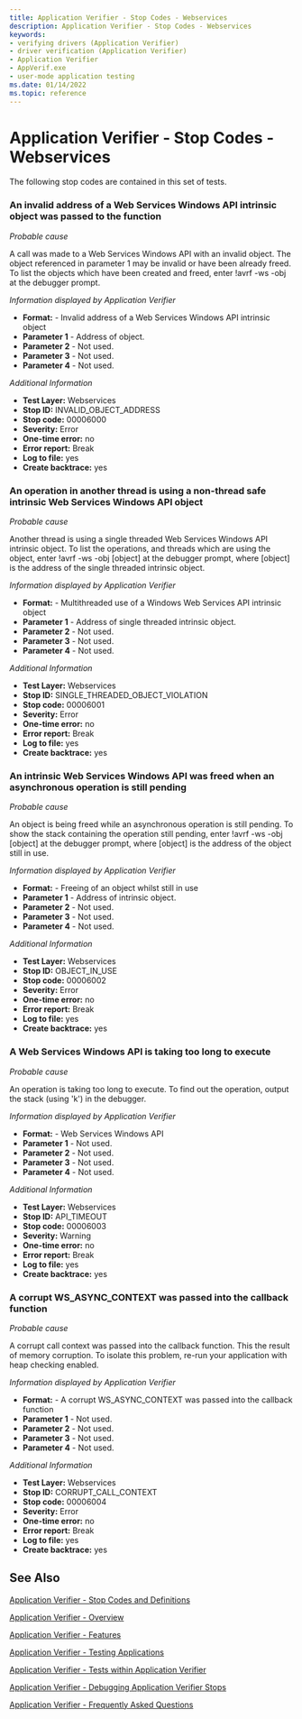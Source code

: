 ```yaml
---
title: Application Verifier - Stop Codes - Webservices
description: Application Verifier - Stop Codes - Webservices
keywords:
- verifying drivers (Application Verifier)
- driver verification (Application Verifier)
- Application Verifier
- AppVerif.exe
- user-mode application testing
ms.date: 01/14/2022
ms.topic: reference
---
```


# Application Verifier - Stop Codes - Webservices

The following stop codes are contained in this set of tests.

<h3>An invalid address of a Web Services Windows API intrinsic object was passed to the function</h3>
<p></p><i>Probable cause</i><p>A call was made to a Web Services Windows API with an invalid object. The object referenced in parameter 1 may be invalid or have been already freed. To list the objects which have been created and freed, enter !avrf -ws -obj at the debugger prompt.</p>
<p></p><I>Information displayed by Application Verifier</I><ul>
  <li><b>Format:</b>&nbsp;-&nbsp;Invalid address of a Web Services Windows API intrinsic object</li>
  <li><b>Parameter 1</b>&nbsp;-&nbsp;Address of object.</li>
  <li><b>Parameter 2</b>&nbsp;-&nbsp;Not used.</li>
  <li><b>Parameter 3</b>&nbsp;-&nbsp;Not used.</li>
  <li><b>Parameter 4</b>&nbsp;-&nbsp;Not used.</li>
</ul>
<p></p><i>Additional Information</i><ul>
  <li><b>Test Layer:</b>&nbsp;Webservices</li>
  <li><b>Stop ID:</b>&nbsp;INVALID_OBJECT_ADDRESS</li>
  <li><b>Stop code:</b>&nbsp;00006000</li>
  <li><b>Severity:</b>&nbsp;Error</li>
  <li><b>One-time error:</b>&nbsp;no</li>
  <li><b>Error report:</b>&nbsp;Break</li>
  <li><b>Log to file:</b>&nbsp;yes</li>
  <li><b>Create backtrace:</b>&nbsp;yes</li>
</ul>
<p></p>
<h3>An operation in another thread is using a non-thread safe intrinsic Web Services Windows API object</h3>
<p></p><i>Probable cause</i><p>Another thread is using a single threaded Web Services Windows API intrinsic object. To list the operations, and threads which are using the object, enter !avrf -ws -obj [object] at the debugger prompt, where [object] is the address of the single threaded intrinsic object.</p>
<p></p><I>Information displayed by Application Verifier</I><ul>
  <li><b>Format:</b>&nbsp;-&nbsp;Multithreaded use of a Windows Web Services API intrinsic object</li>
  <li><b>Parameter 1</b>&nbsp;-&nbsp;Address of single threaded intrinsic object.</li>
  <li><b>Parameter 2</b>&nbsp;-&nbsp;Not used.</li>
  <li><b>Parameter 3</b>&nbsp;-&nbsp;Not used.</li>
  <li><b>Parameter 4</b>&nbsp;-&nbsp;Not used.</li>
</ul>
<p></p><i>Additional Information</i><ul>
  <li><b>Test Layer:</b>&nbsp;Webservices</li>
  <li><b>Stop ID:</b>&nbsp;SINGLE_THREADED_OBJECT_VIOLATION</li>
  <li><b>Stop code:</b>&nbsp;00006001</li>
  <li><b>Severity:</b>&nbsp;Error</li>
  <li><b>One-time error:</b>&nbsp;no</li>
  <li><b>Error report:</b>&nbsp;Break</li>
  <li><b>Log to file:</b>&nbsp;yes</li>
  <li><b>Create backtrace:</b>&nbsp;yes</li>
</ul>
<p></p>
<h3>An intrinsic Web Services Windows API was freed when an asynchronous operation is still pending</h3>
<p></p><i>Probable cause</i><p>An object is being freed while an asynchronous operation is still pending. To show the stack containing the operation still pending, enter !avrf -ws -obj [object] at the debugger prompt, where [object] is the address of the object still in use.</p>
<p></p><I>Information displayed by Application Verifier</I><ul>
  <li><b>Format:</b>&nbsp;-&nbsp;Freeing of an object whilst still in use</li>
  <li><b>Parameter 1</b>&nbsp;-&nbsp;Address of  intrinsic object.</li>
  <li><b>Parameter 2</b>&nbsp;-&nbsp;Not used.</li>
  <li><b>Parameter 3</b>&nbsp;-&nbsp;Not used.</li>
  <li><b>Parameter 4</b>&nbsp;-&nbsp;Not used.</li>
</ul>
<p></p><i>Additional Information</i><ul>
  <li><b>Test Layer:</b>&nbsp;Webservices</li>
  <li><b>Stop ID:</b>&nbsp;OBJECT_IN_USE</li>
  <li><b>Stop code:</b>&nbsp;00006002</li>
  <li><b>Severity:</b>&nbsp;Error</li>
  <li><b>One-time error:</b>&nbsp;no</li>
  <li><b>Error report:</b>&nbsp;Break</li>
  <li><b>Log to file:</b>&nbsp;yes</li>
  <li><b>Create backtrace:</b>&nbsp;yes</li>
</ul>
<p></p>
<h3>A Web Services Windows API is taking too long to execute</h3>
<p></p><i>Probable cause</i><p>An operation is taking too long to execute. To find out the operation, output the stack (using 'k') in the debugger.</p>
<p></p><I>Information displayed by Application Verifier</I><ul>
  <li><b>Format:</b>&nbsp;-&nbsp;Web Services Windows API</li>
  <li><b>Parameter 1</b>&nbsp;-&nbsp;Not used.</li>
  <li><b>Parameter 2</b>&nbsp;-&nbsp;Not used.</li>
  <li><b>Parameter 3</b>&nbsp;-&nbsp;Not used.</li>
  <li><b>Parameter 4</b>&nbsp;-&nbsp;Not used.</li>
</ul>
<p></p><i>Additional Information</i><ul>
  <li><b>Test Layer:</b>&nbsp;Webservices</li>
  <li><b>Stop ID:</b>&nbsp;API_TIMEOUT</li>
  <li><b>Stop code:</b>&nbsp;00006003</li>
  <li><b>Severity:</b>&nbsp;Warning</li>
  <li><b>One-time error:</b>&nbsp;no</li>
  <li><b>Error report:</b>&nbsp;Break</li>
  <li><b>Log to file:</b>&nbsp;yes</li>
  <li><b>Create backtrace:</b>&nbsp;yes</li>
</ul>
<p></p>
<h3>A corrupt WS_ASYNC_CONTEXT was passed into the callback function</h3>
<p></p><i>Probable cause</i><p>A corrupt call context was passed into the callback function. This the result of memory corruption. To isolate this problem, re-run your application with heap checking enabled.</p>
<p></p><I>Information displayed by Application Verifier</I><ul>
  <li><b>Format:</b>&nbsp;-&nbsp;A corrupt WS_ASYNC_CONTEXT was passed into the callback function</li>
  <li><b>Parameter 1</b>&nbsp;-&nbsp;Not used.</li>
  <li><b>Parameter 2</b>&nbsp;-&nbsp;Not used.</li>
  <li><b>Parameter 3</b>&nbsp;-&nbsp;Not used.</li>
  <li><b>Parameter 4</b>&nbsp;-&nbsp;Not used.</li>
</ul>
<p></p><i>Additional Information</i><ul>
  <li><b>Test Layer:</b>&nbsp;Webservices</li>
  <li><b>Stop ID:</b>&nbsp;CORRUPT_CALL_CONTEXT</li>
  <li><b>Stop code:</b>&nbsp;00006004</li>
  <li><b>Severity:</b>&nbsp;Error</li>
  <li><b>One-time error:</b>&nbsp;no</li>
  <li><b>Error report:</b>&nbsp;Break</li>
  <li><b>Log to file:</b>&nbsp;yes</li>
  <li><b>Create backtrace:</b>&nbsp;yes</li>
</ul>
<p></p>


 ## See Also

[Application Verifier - Stop Codes and Definitions](application-verifier-stop-codes-and-definitions.md)

[Application Verifier - Overview](application-verifier.md)

[Application Verifier - Features](application-verifier-features.md)

[Application Verifier - Testing Applications](application-verifier-testing-applications.md)
 
[Application Verifier - Tests within Application Verifier](application-verifier-tests-within-application-verifier.md)

[Application Verifier - Debugging Application Verifier Stops](application-verifier-debugging-application-verifier-stops.md)
  
[Application Verifier - Frequently Asked Questions](application-verifier-faqs.md)


 





